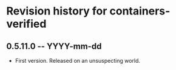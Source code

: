 # Revision history for containers-verified

## 0.5.11.0 -- YYYY-mm-dd

* First version. Released on an unsuspecting world.
